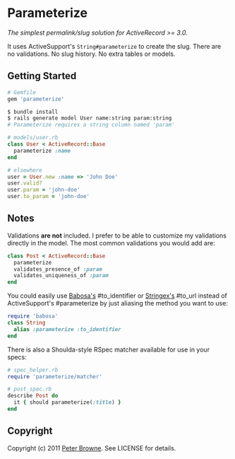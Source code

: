 # Parameterize

_The simplest permalink/slug solution for ActiveRecord >= 3.0._

It uses ActiveSupport's `String#parameterize` to create the slug. There are no validations. No slug history. No extra tables or models.

## Getting Started

``` ruby
# Gemfile
gem 'parameterize'
```

``` bash
$ bundle install
$ rails generate model User name:string param:string
# Parameterize requires a string column named 'param'
```
   
``` ruby
# models/user.rb
class User < ActiveRecord::Base
  parameterize :name
end

# elsewhere
user = User.new :name => 'John Doe'
user.valid?
user.param = 'john-doe'
user.to_param = 'john-doe'
```
    
## Notes

Validations **are not** included. I prefer to be able to customize my validations directly in the model. The most common validations you would add are:

``` ruby
class Post < ActiveRecord::Base
  parameterize
  validates_presence_of :param
  validates_uniqueness_of :param
end
```
    
You could easily use [Babosa's](http://github.com/norman/babosa) #to_identifier or [Stringex's](http://github.com/rsl/stringex) #to_url instead of ActiveSupport's #parameterize by just aliasing the method you want to use:

``` ruby
require 'babosa'
class String
  alias :parameterize :to_identifier
end
```
    
There is also a Shoulda-style RSpec matcher available for use in your specs:

``` ruby
# spec_helper.rb
require 'parameterize/matcher'

# post_spec.rb
describe Post do
  it { should parameterize(:title) }
end
```

## Copyright

Copyright (c) 2011 [Peter Browne](http://petebrowne.com). See LICENSE for details.
